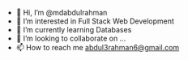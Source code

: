 - 👋 Hi, I’m @mdabdulrahman
- 👀 I’m interested in Full Stack Web Development
- 🌱 I’m currently learning Databases
- 💞️ I’m looking to collaborate on ...
- 📫 How to reach me abdul3rahman6@gmail.com

<!---
mdabdulrahman/mdabdulrahman is a ✨ special ✨ repository because its `README.md` (this file) appears on your GitHub profile.
You can click the Preview link to take a look at your changes.
--->
